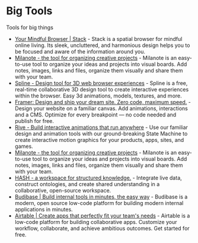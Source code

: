 # Big Tools

Tools for big things


- [Your Mindful Browser | Stack](https://stackbrowser.com/) - Stack is a spatial browser for mindful online living. Its sleek, uncluttered, and harmonious design helps you to be focused and aware of the information around you.
- [Milanote - the tool for organizing creative projects](https://milanote.com/) - Milanote is an easy-to-use tool to organize your ideas and projects into visual boards. Add notes, images, links and files, organize them visually and share them with your team.
- [Spline - Design tool for 3D web browser experiences](https://spline.design/) - Spline is a free, real-time collaborative 3D design tool to create interactive experiences within the browser. Easy 3d  animations, models, textures, and more.
- [Framer: Design and ship your dream site. Zero code, maximum speed.](https://www.framer.com/) - Design your website on a familiar canvas. Add animations, interactions and a CMS. Optimize for every breakpoint — no code needed and publish for free.
- [Rive - Build interactive animations that run anywhere](https://rive.app/) - Use our familiar design and animation tools with our ground-breaking State Machine to create interactive motion graphics for your products, apps, sites, and games.
- [Milanote - the tool for organizing creative projects](https://milanote.com/) - Milanote is an easy-to-use tool to organize your ideas and projects into visual boards. Add notes, images, links and files, organize them visually and share them with your team.
- [HASH - a workspace for structured knowledge.](https://hash.ai/) - Integrate live data, construct ontologies, and create shared understanding in a collaborative, open-source workspace.
- [Budibase | Build internal tools in minutes, the easy way](https://budibase.com) - Budibase is a modern, open source low-code platform for building modern internal applications in minutes.
- [Airtable | Create apps that perfectly fit your team's needs](https://airtable.com) - Airtable is a low-code platform for building collaborative apps. Customize your workflow, collaborate, and achieve ambitious outcomes. Get started for free.